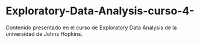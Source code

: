 # Exploratory-Data-Analysis-curso-4-

Contenido presentado en el curso de Exploratory Data Analysis de la universidad de Johns Hopkins. 
